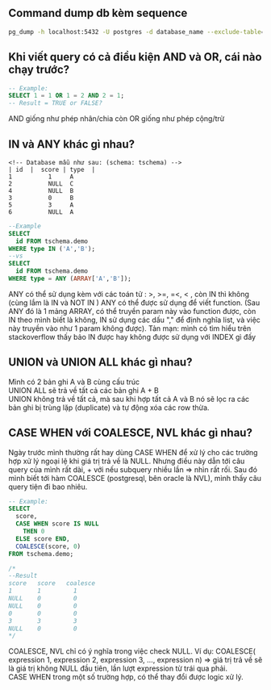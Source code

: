 ## Command dump db kèm sequence
```bash
pg_dump -h localhost:5432 -U postgres -d database_name --exclude-table=exclude_id_seq > backup_`date +%Y_%m_%d`.sql
```

## Khi viết query có cả điều kiện AND và OR, cái nào chạy trước?
```sql
-- Example:
SELECT 1 = 1 OR 1 = 2 AND 2 = 1;
-- Result = TRUE or FALSE?
```
AND giống như phép nhân/chia còn OR giống như phép cộng/trừ

## IN và ANY khác gì nhau?
```
<!-- Database mẫu như sau: (schema: tschema) -->
| id  |  score | type  | 
1          1     A
2          NULL  C
4	       NULL  B
3	       0	 B
5	       3	 A
6	       NULL  A
```
```sql
--Example
SELECT
  id FROM tschema.demo
WHERE type IN ('A','B');
--vs
SELECT
  id FROM tschema.demo
WHERE type = ANY (ARRAY['A','B']);
```  
ANY có thể sử dụng kèm với các toán tử : >, >=, =<, < , còn IN thì không (cùng lắm là IN và NOT IN )
ANY có thể được sử dụng để viết function. (Sau ANY đó là 1 mảng ARRAY, có thể truyền param này vào function được, còn IN theo mình biết là không, IN sử dụng các dấu "," để định nghĩa list, và việc này truyền vào như 1 param không được). Tản mạn: mình có tìm hiểu trên stackoverflow thấy bảo IN được hay không được sử dụng với INDEX gì đấy

## UNION và UNION ALL khác gì nhau?
Mình có 2 bản ghi A và B cùng cấu trúc  
UNION ALL sẽ trả về tất cả các bản ghi A + B    
UNION không trả về tất cả, mà sau khi hợp tất cả A và B nó sẽ lọc ra các bản ghi bị trùng lặp (duplicate) và tự động xóa các row thừa.

## CASE WHEN với COALESCE, NVL khác gì nhau?
Ngày trước mình thường rất hay dùng CASE WHEN để xử lý cho các trường hợp xử lý ngoại lệ khi giá trị trả về là NULL. Nhưng điều này dẫn tới câu query của mình rất dài, + với nếu subquery nhiều lần => nhìn rất rối. Sau đó mình biết tới hàm COALESCE (postgresql, bên oracle là NVL), mình thấy câu query tiện đi bao nhiêu.
```sql
-- Example:
SELECT
  score,
  CASE WHEN score IS NULL
    THEN 0
  ELSE score END,
  COALESCE(score, 0)
FROM tschema.demo;

/* 
--Result
score	score	coalesce
1    	1	      1
NULL	0	      0
NULL	0	      0
0	    0	      0
3	    3	      3
NULL	0	      0
*/
```

COALESCE, NVL chỉ có ý nghĩa trong việc check NULL. Ví dụ: COALESCE( expression 1, expression 2, expression 3, …, expression n) => giá trị trả về sẽ là giá trị không NULL đầu tiên, lần lượt expression từ trái qua phải.      
CASE WHEN trong một số trường hợp, có thể thay đổi được logic xử lý.